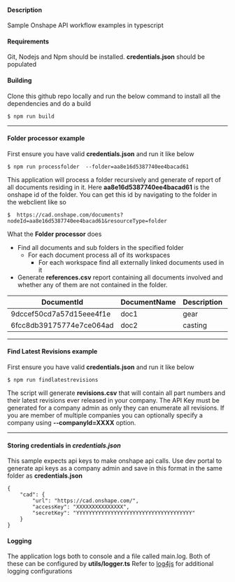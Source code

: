 #### Description
Sample Onshape API workflow examples in typescript

#### Requirements
Git, Nodejs and Npm should be installed. **credentials.json** should be populated

#### Building
Clone this github repo locally and run the below command to install all the dependencies and do a build

    $ npm run build

----------------------------------------------------------------------------------------------------

#### Folder processor example
First ensure you have valid **credentials.json** and run it like below

    $ npm run processfolder  --folder=aa8e16d5387740ee4bacad61

This application will process a folder recursively and generate of report of all documents residing in it.
Here **aa8e16d5387740ee4bacad61** is the onshape id of the folder. You can get this id by navigating to the folder
in the webclient like so

    $  https://cad.onshape.com/documents?nodeId=aa8e16d5387740ee4bacad61&resourceType=folder

What the **Folder processor** does

* Find all documents and sub folders in the specified folder
    * For each document process all of its workspaces
        * For each workspace find all externally linked documents used in it
* Generate **references.csv** report containing all documents involved and whether any of them are not contained in the folder.

| DocumentId | DocumentName | Description | FolderId | FolderName | Outside
| ------------- | ------------- | ------------- | ------------- | ------------- | ------------- |
| 9dccef50cd7a57d15eee4f1e  | doc1  | gear | aa8e16d5387740ee4bacad61 | folder1 | No
| 6fcc8db39175774e7ce064ad  | doc2  | casting |  |  | Yes

----------------------------------------------------------------------------------------------------

#### Find Latest Revisions example
First ensure you have valid **credentials.json** and run it like below

    $ npm run findlatestrevisions  

The script will generate **revisions.csv** that will contain all part numbers and their latest revisions ever released in your company.
The API Key must be generated for a company admin as only they can enumerate all revisions. If you are member of multiple companies you can
optionally specify a company using **--companyId=XXXX** option.

----------------------------------------------------------------------------------------------------

#### Storing credentials in *credentials.json*
This sample expects api keys to make onshape api calls.  Use dev portal to generate api keys as a company admin and
save in this format in the same folder as **credentials.json** 

    {
        "cad": {
            "url": "https://cad.onshape.com/",
            "accessKey": "XXXXXXXXXXXXXXX",
            "secretKey": "YYYYYYYYYYYYYYYYYYYYYYYYYYYYYYYYYYYYY"
        }
    }

#### Logging

The application logs both to console and a file called main.log. Both of these can be configured by **utils/logger.ts**
Refer to [log4js](https://log4js-node.github.io/log4js-node/) for additional logging configurations